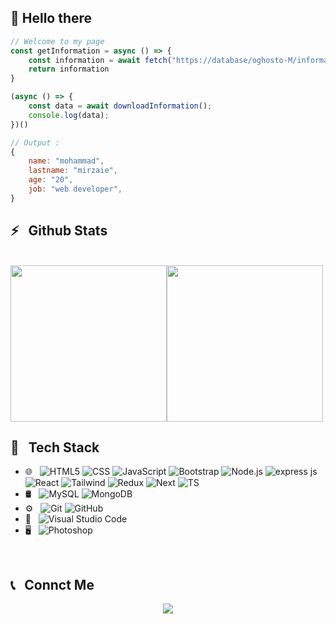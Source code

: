 ## :wave: Hello there  

```javascript  
// Welcome to my page  
const getInformation = async () => {  
    const information = await fetch("https://database/oghosto-M/information").then(res => res.json())  
    return information  
}

(async () => {  
    const data = await downloadInformation();  
    console.log(data);
})() 

// Output :  
{  
    name: "mohammad",  
    lastname: "mirzaie",  
    age: "20",  
    job: "web developer",  
}
```
<h2>⚡️ &nbsp; Github Stats</h2>
<br/>
<div style="display: flex; justify-content: justify-around; align-items: center;">  
<img height=250 src="https://github-readme-stats.vercel.app/api?username=oghosto-M&show_icons=true&theme=merko&card_width=300"/>
<img height=250 src="https://github-readme-stats.vercel.app/api/top-langs/?username=oghosto-M&size_weight=0.5&count_weight=0.5&theme=merko"/>
</div>  
<h2>🔧 &nbsp; Tech Stack</h2>

- 🌐 &nbsp;
  ![HTML5](https://img.shields.io/badge/-HTML5-333333?style=flat&logo=HTML5)
  ![CSS](https://img.shields.io/badge/-CSS-333333?style=flat&logo=CSS3&logoColor=1572B6)
  ![JavaScript](https://img.shields.io/badge/-JavaScript-333333?style=flat&logo=javascript)
  ![Bootstrap](https://img.shields.io/badge/-Bootstrap-333333?style=flat&logo=bootstrap&logoColor=563D7C)
  ![Node.js](https://img.shields.io/badge/-Node.js-333333?style=flat&logo=node.js)
  ![express js](https://img.shields.io/badge/-express.js-333333?style=flat&logo=express)
  ![React](https://img.shields.io/badge/-React-333333?style=flat&logo=react)
  ![Tailwind](https://img.shields.io/badge/-tailwind-333333?style=flat&logo=tailwind-css)
  ![Redux](https://img.shields.io/badge/-Redux-333333?style=flat&logo=redux)
  ![Next](https://img.shields.io/badge/-next.js-333333?style=flat&logo=nextdotjs)
  ![TS](https://img.shields.io/badge/-TypeScript-333333?style=flat&logo=TypeScript)
- 🛢 &nbsp;
  ![MySQL](https://img.shields.io/badge/-MySQL-333333?style=flat&logo=mysql)
  ![MongoDB](https://img.shields.io/badge/-MongoDB-333333?style=flat&logo=mongodb)
- ⚙️ &nbsp;
  ![Git](https://img.shields.io/badge/-Git-333333?style=flat&logo=git)
  ![GitHub](https://img.shields.io/badge/-GitHub-333333?style=flat&logo=github)
- 🔧 &nbsp;
  ![Visual Studio Code](https://img.shields.io/badge/-Visual%20Studio%20Code-333333?style=flat&logo=visual-studio-code&logoColor=007ACC)
- 🖥 &nbsp;
  ![Photoshop](https://img.shields.io/badge/-Photoshop-333333?style=flat&logo=adobe-photoshop)

<br />


<h2>📞 &nbsp; Connct Me </h2>

<p align="center">
  <a href="https://t.me/aminkhoy78/">
    <img src="https://img.shields.io/badge/Telegram-@oghostoM-blue?style=flat&logo=telegram" />
  </a>
</p>
